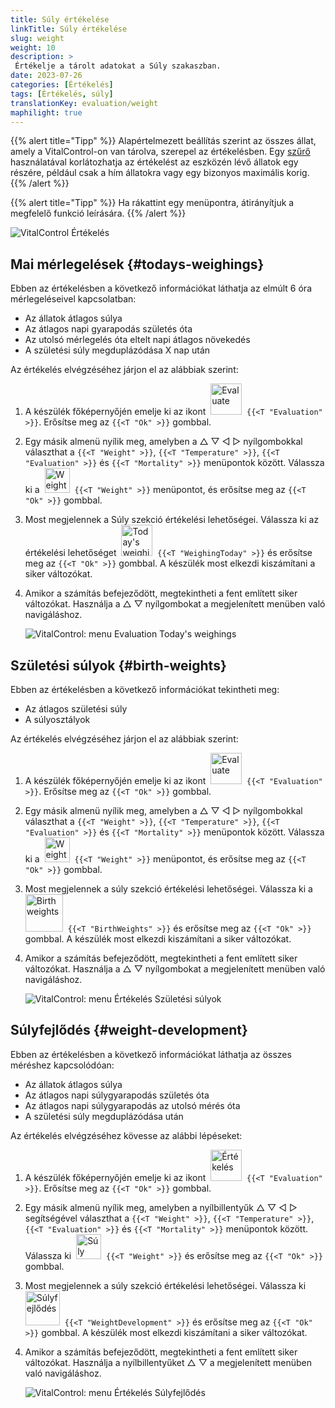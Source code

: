 ```yaml
---
title: Súly értékelése
linkTitle: Súly értékelése
slug: weight
weight: 10
description: >
 Értékelje a tárolt adatokat a Súly szakaszban.
date: 2023-07-26
categories: [Értékelés]
tags: [Értékelés, súly]
translationKey: evaluation/weight
maphilight: true
---
```

{{% alert title="Tipp" %}}
Alapértelmezett beállítás szerint az összes állat, amely a VitalControl-on van tárolva, szerepel az értékelésben. Egy [szűrő](../../filter/) használatával korlátozhatja az értékelést az eszközén lévő állatok egy részére, például csak a hím állatokra vagy egy bizonyos maximális korig.
{{% /alert %}}

{{% alert title="Tipp" %}}
Ha rákattint egy menüpontra, átirányítjuk a megfelelő funkció leírására.
{{% /alert %}}

<img src="../images/imagemap.png" alt="VitalControl Értékelés" title="Súly" usemap="#workmap" class="maphilight" />

<map name="workmap">
   <area shape="rect" coords="3,40,116,160" alt="Mai mérlegelések" title="Értékelje az állatok VitalControl-lal rögzített súlyértékeit az aktuális napon&#10;Egérkattintás: a dokumentációhoz" href="/hu/docs/evaluation/weight/#todays-weighings">
   <area shape="rect" coords="116,40,238,160" alt="Születési súlyok" title="Értékelje a tárolt születési súlyokat&#10;Egérkattintás: a dokumentációhoz" href="/hu/docs/evaluation/weight/#birth-weights">
   <area shape="rect" coords="3,160,116,279" alt="Súlyfejlődés" title="Értékelje az állatok súlyfejlődését&#10;Egérkattintás: a dokumentációhoz" href="/hu/docs/evaluation/weight/#weight-development">

   <area shape="rect" coords="150,282,238,319" alt="Szűrő" title="Állítson be egy szűrőt&#10;Egérkattintás: a dokumentációhoz" href="/hu/docs/filter">
   <area shape="rect" coords="2,282,95,319" alt="Vissza" title="Ugorjon vissza egy szintet&#10;Egérkattintás: a dokumentációhoz" href="/hu/docs/evaluation/">
</map>

## Mai mérlegelések {#todays-weighings}
Ebben az értékelésben a következő információkat láthatja az elmúlt 6 óra mérlegeléseivel kapcsolatban:
- Az állatok átlagos súlya
- Az átlagos napi gyarapodás születés óta
- Az utolsó mérlegelés óta eltelt napi átlagos növekedés
- A születési súly megduplázódása X nap után

Az értékelés elvégzéséhez járjon el az alábbiak szerint:

1. A készülék főképernyőjén emelje ki az ikont &nbsp;<img src="/icons/main/evaluation.svg" width="50" align="bottom" alt="Evaluate" />&nbsp; `{{<T "Evaluation" >}}`. Erősítse meg az `{{<T "Ok" >}}` gombbal.

2. Egy másik almenü nyílik meg, amelyben a △ ▽ ◁ ▷ nyílgombokkal választhat a `{{<T "Weight" >}}`, `{{<T "Temperature" >}}`, `{{<T "Evaluation" >}}` és `{{<T "Mortality" >}}` menüpontok között. Válassza ki a &nbsp;<img src="/icons/evaluation/weight.svg" width="40" align="bottom" alt="Weight" />&nbsp; `{{<T "Weight" >}}` menüpontot, és erősítse meg az `{{<T "Ok" >}}` gombbal.

3. Most megjelennek a Súly szekció értékelési lehetőségei. Válassza ki az értékelési lehetőséget &nbsp;<img src="/icons/evaluation/weighingtoday.svg" width="50" align="bottom" alt="Today's weighing" />&nbsp; `{{<T "WeighingToday" >}}` és erősítse meg az `{{<T "Ok" >}}` gombbal. A készülék most elkezdi kiszámítani a siker változókat.

4. Amikor a számítás befejeződött, megtekintheti a fent említett siker változókat. Használja a △ ▽ nyílgombokat a megjelenített menüben való navigáláshoz.

   ![VitalControl: menu Evaluation Today's weighings](../images/todaysweighings.png "Evaluate Today's weighings")

## Születési súlyok {#birth-weights}
Ebben az értékelésben a következő információkat tekintheti meg:
- Az átlagos születési súly
- A súlyosztályok

Az értékelés elvégzéséhez járjon el az alábbiak szerint:

1. A készülék főképernyőjén emelje ki az ikont &nbsp;<img src="/icons/main/evaluation.svg" width="50" align="bottom" alt="Evaluate" />&nbsp; `{{<T "Evaluation" >}}`. Erősítse meg az `{{<T "Ok" >}}` gombbal.

2. Egy másik almenü nyílik meg, amelyben a △ ▽ ◁ ▷ nyílgombokkal választhat a `{{<T "Weight" >}}`, `{{<T "Temperature" >}}`, `{{<T "Evaluation" >}}` és `{{<T "Mortality" >}}` menüpontok között. Válassza ki a &nbsp;<img src="/icons/evaluation/weight.svg" width="40" align="bottom" alt="Weight" />&nbsp; `{{<T "Weight" >}}` menüpontot, és erősítse meg az `{{<T "Ok" >}}` gombbal.

3. Most megjelennek a súly szekció értékelési lehetőségei. Válassza ki a &nbsp;<img src="/icons/evaluation/birthweights.svg" width="60" align="bottom" alt="Birth weights" />&nbsp; `{{<T "BirthWeights" >}}` és erősítse meg az `{{<T "Ok" >}}` gombbal. A készülék most elkezdi kiszámítani a siker változókat.

4. Amikor a számítás befejeződött, megtekintheti a fent említett siker változókat. Használja a △ ▽ nyílgombokat a megjelenített menüben való navigáláshoz.


   ![VitalControl: menu Értékelés Születési súlyok](../images/birthweights.png "Születési súlyok értékelése")

## Súlyfejlődés {#weight-development}

Ebben az értékelésben a következő információkat láthatja az összes méréshez kapcsolódóan:
- Az állatok átlagos súlya
- Az átlagos napi súlygyarapodás születés óta
- Az átlagos napi súlygyarapodás az utolsó mérés óta
- A születési súly megduplázódása után

Az értékelés elvégzéséhez kövesse az alábbi lépéseket:

1. A készülék főképernyőjén emelje ki az ikont &nbsp;<img src="/icons/main/evaluation.svg" width="50" align="bottom" alt="Értékelés" />&nbsp; `{{<T "Evaluation" >}}`. Erősítse meg az `{{<T "Ok" >}}` gombbal.

2. Egy másik almenü nyílik meg, amelyben a nyílbillentyűk △ ▽ ◁ ▷ segítségével választhat a `{{<T "Weight" >}}`, `{{<T "Temperature" >}}`, `{{<T "Evaluation" >}}` és `{{<T "Mortality" >}}` menüpontok között. Válassza ki &nbsp;<img src="/icons/evaluation/weight.svg" width="40" align="bottom" alt="Súly" />&nbsp; `{{<T "Weight" >}}` és erősítse meg az `{{<T "Ok" >}}` gombbal.

3. Most megjelennek a súly szekció értékelési lehetőségei. Válassza ki &nbsp;<img src="/icons/evaluation/weightdevelopment.svg" width="55" align="bottom" alt="Súlyfejlődés" />&nbsp; `{{<T "WeightDevelopment" >}}` és erősítse meg az `{{<T "Ok" >}}` gombbal. A készülék most elkezdi kiszámítani a siker változókat.

4. Amikor a számítás befejeződött, megtekintheti a fent említett siker változókat. Használja a nyílbillentyűket △ ▽ a megjelenített menüben való navigáláshoz.

   ![VitalControl: menu Értékelés Súlyfejlődés](../images/weightdevelopment.png "Súlyfejlődés értékelése")

